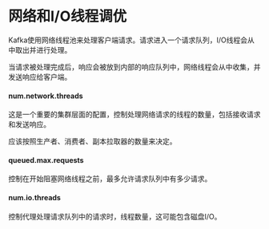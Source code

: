 # 网络和I/O线程调优

Kafka使用网络线程池来处理客户端请求。请求进入一个请求队列，I/O线程会从中取出并进行处理。

当请求被处理完成后，响应会被放到内部的响应队列中，网络线程会从中收集，并发送响应给客户端。

#### num.network.threads
这是一个重要的集群层面的配置，控制处理网络请求的线程的数量，包括接收请求和发送响应。

应该按照生产者、消费者、副本拉取器的数量来决定。

#### queued.max.requests
控制在开始阻塞网络线程之前，最多允许请求队列中有多少请求。

#### num.io.threads
控制代理处理请求队列中的请求时，线程数量，这可能包含磁盘I/O。